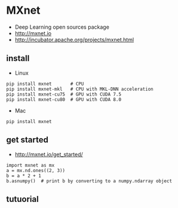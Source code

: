 # MXnet
- Deep Learning open sources package
- http://mxnet.io
- http://incubator.apache.org/projects/mxnet.html

## install
- Linux
```
pip install mxnet       # CPU
pip install mxnet-mkl   # CPU with MKL-DNN acceleration
pip install mxnet-cu75  # GPU with CUDA 7.5
pip install mxnet-cu80  # GPU with CUDA 8.0
```

- Mac
```
pip install mxnet
```

## get started
- http://mxnet.io/get_started/
```
import mxnet as mx
a = mx.nd.ones((2, 3))
b = a * 2 + 1
b.asnumpy()  # print b by converting to a numpy.ndarray object
```

## tutuorial
